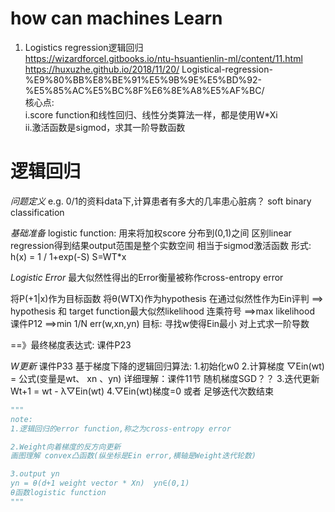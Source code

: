 # how can machines Learn

1. Logistics regression逻辑回归   
https://wizardforcel.gitbooks.io/ntu-hsuantienlin-ml/content/11.html
https://huxuzhe.github.io/2018/11/20/    Logistical-regression-%E9%80%BB%E8%BE%91%E5%9B%9E%E5%BD%92-%E5%85%AC%E5%BC%8F%E6%8E%A8%E5%AF%BC/   
核心点:   
i.score function和线性回归、线性分类算法一样，都是使用W*Xi   
ii.激活函数是sigmod，求其一阶导数函数   
   
# 逻辑回归
*问题定义*
e.g. 0/1的资料data下,计算患者有多大的几率患心脏病？
soft binary classification

*基础准备*
logistic function: 用来将加权score 分布到(0,1)之间
区别linear regression得到结果output范围是整个实数空间
相当于sigmod激活函数
形式: h(x) = 1 / 1+exp(-S)   S=WT*x

*Logistic Error*
最大似然性得出的Error衡量被称作cross-entropy error

将P(+1|x)作为目标函数  将θ(WTX)作为hypothesis  在通过似然性作为Ein评判
==> hypothesis 和 target function最大似然likelihood
连乘符号
==>max likelihood 课件P12
==>min 1/N err(w,xn,yn)
目标:  寻找w使得Ein最小  对上式求一阶导数

==》最终梯度表达式:  课件P23

*W更新*
课件P33
基于梯度下降的逻辑回归算法:
1.初始化w0
2.计算梯度 ▽Ein(wt) = 公式(变量是wt、 xn 、yn)   详细理解：课件11节 随机梯度SGD？？
3.迭代更新 Wt+1 = wt - λ▽Ein(wt)
4.▽Ein(wt)梯度=0 或者 足够迭代次数结束


```python
"""
note:
1.逻辑回归的error function,称之为cross-entropy error

2.Weight向着梯度的反方向更新
画图理解 convex凸函数(纵坐标是Ein error,横轴是Weight迭代轮数)

3.output yn
yn = θ(d+1 weight vector * Xn)  yn∈(0,1)
θ函数logistic function
"""
```
